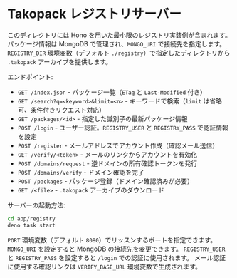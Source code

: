 # Takopack レジストリサーバー

このディレクトリには Hono
を用いた最小限のレジストリ実装例が含まれます。パッケージ情報は MongoDB
で管理され、`MONGO_URI` で接続先を指定します。`REGISTRY_DIR`
環境変数（デフォルト `./registry`）で指定したディレクトリから `.takopack`
アーカイブを提供します。

エンドポイント:

- `GET /index.json` - パッケージ一覧（`ETag` と `Last-Modified` 付き）
- `GET /search?q=<keyword>&limit=<n>` - キーワードで検索（`limit`
  は省略可、条件付きリクエスト対応）
- `GET /packages/<id>` - 指定した識別子の最新パッケージ情報
- `POST /login` - ユーザー認証。`REGISTRY_USER` と `REGISTRY_PASS`
  で認証情報を設定
- `POST /register` - メールアドレスでアカウント作成（確認メール送信）
- `GET /verify/<token>` - メールのリンクからアカウントを有効化
- `POST /domains/request` - 逆ドメインの所有確認トークンを発行
- `POST /domains/verify` - ドメイン確認を完了
- `POST /packages` - パッケージ登録（ドメイン確認済みが必要）
- `GET /<file>` - `.takopack` アーカイブのダウンロード

サーバーの起動方法:

```bash
cd app/registry
deno task start
```

`PORT` 環境変数（デフォルト `8080`）でリッスンするポートを指定できます。
`MONGO_URI` を設定すると MongoDB の接続先を変更できます。 `REGISTRY_USER` と
`REGISTRY_PASS` を設定すると `/login` での認証に使用されます。
メール認証に使用する確認リンクは `VERIFY_BASE_URL` 環境変数で生成されます。
